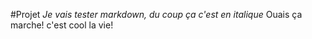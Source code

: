 #Projet
*Je vais tester markdown, du coup ça c'est en italique*
Ouais ça marche! c'est cool la vie!
